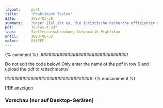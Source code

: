 ```yaml
---
layout:     post
title:      "Praktikant Teclex"
date:       2023-03-30
summary:    "Unser Ziel ist es, die juristische Recherche effizienter zu gestalten, indem wir eine mit Natural language processing (NLP) Methoden arbeitende Datenbank schaffen werden."
pdf:        Teclex-4.pdf
tags:       Stellenausschreibung Informatik Praktikum
until:		2023-06-30
color:      E9EFFF
---
```


{% comment %}
!################################!

Do not edit the code below! Only enter the name of the pdf in row 6 and upload the pdf to /attachments/

!################################!
{% endcomment %}

<a class="btn btn-primary" href="{{ site.url }}/attachments/{{page.pdf}}">PDF anzeigen</a>

<h3>Vorschau (nur auf Desktop-Geräten)</h3>
<div class="d-none d-sm-block">
    <object data="{{ site.url }}/attachments/{{page.pdf}}" width="100%" height="1010" type='application/pdf'>
    </object>
</div>
